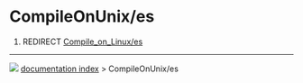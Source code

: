 # CompileOnUnix/es
1.  REDIRECT [Compile\_on\_Linux/es](Compile_on_Linux/es.md)



---
![](images/Right_arrow.png) [documentation index](../README.md) > CompileOnUnix/es
